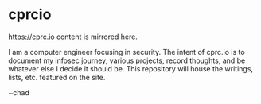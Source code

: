 # cprcio
https://cprc.io content is mirrored here. 

I am a computer engineer focusing in security. The intent of cprc.io is to document my infosec journey, various projects, record thoughts, and be whatever else I decide it should be. This repository will house the writings, lists, etc. featured on the site. 

~chad
